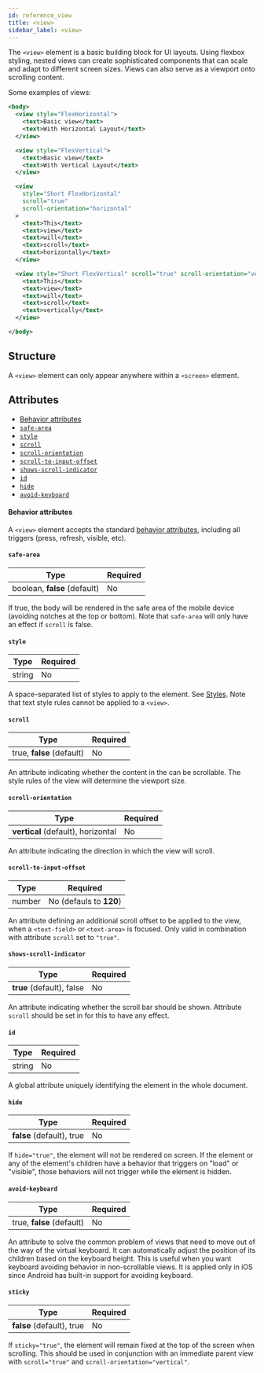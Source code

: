 ```yaml
---
id: reference_view
title: <view>
sidebar_label: <view>
---
```


The `<view>` element is a basic building block for UI layouts. Using flexbox styling, nested views can create sophisticated components that can scale and adapt to different screen sizes. Views can also serve as a viewport onto scrolling content.

Some examples of views:

```xml
<body>
  <view style="FlexHorizontal">
    <text>Basic view</text>
    <text>With Horizontal Layout</text>
  </view>

  <view style="FlexVertical">
    <text>Basic view</text>
    <text>With Vertical Layout</text>
  </view>

  <view
    style="Short FlexHorizontal"
    scroll="true"
    scroll-orientation="horizontal"
  >
    <text>This</text>
    <text>view</text>
    <text>will</text>
    <text>scroll</text>
    <text>horizontally</text>
  </view>

  <view style="Short FlexVertical" scroll="true" scroll-orientation="vertical">
    <text>This</text>
    <text>view</text>
    <text>will</text>
    <text>scroll</text>
    <text>vertically</text>
  </view>

</body>
```

## Structure

A `<view>` element can only appear anywhere within a `<screen>` element.

## Attributes

- [Behavior attributes](#behavior-attributes)
- [`safe-area`](#safe-area)
- [`style`](#style)
- [`scroll`](#scroll)
- [`scroll-orientation`](#scroll-orientation)
- [`scroll-to-input-offset`](#scroll-to-input-offset)
- [`shows-scroll-indicator`](#shows-scroll-indicator)
- [`id`](#id)
- [`hide`](#hide)
- [`avoid-keyboard`](#avoid-keyboard)

#### Behavior attributes

A `<view>` element accepts the standard [behavior attributes](/docs/reference_behavior_attributes), including all triggers (press, refresh, visible, etc).

#### `safe-area`

| Type                         | Required |
| ---------------------------- | -------- |
| boolean, **false** (default) | No       |

If true, the body will be rendered in the safe area of the mobile device (avoiding notches at the top or bottom). Note that `safe-area` will only have an effect if `scroll` is false.

#### `style`

| Type   | Required |
| ------ | -------- |
| string | No       |

A space-separated list of styles to apply to the element. See [Styles](/docs/reference_style). Note that text style rules cannot be applied to a `<view>`.

#### `scroll`

| Type                      | Required |
| ------------------------- | -------- |
| true, **false** (default) | No       |

An attribute indicating whether the content in the can be scrollable. The style rules of the view will determine the viewport size.

#### `scroll-orientation`

| Type                               | Required |
| ---------------------------------- | -------- |
| **vertical** (default), horizontal | No       |

An attribute indicating the direction in which the view will scroll.

#### `scroll-to-input-offset`

| Type   | Required                |
| ------ | ----------------------- |
| number | No (defauls to **120**) |

An attribute defining an additional scroll offset to be applied to the view, when a `<text-field>` or `<text-area>` is focused. Only valid in combination with attribute `scroll` set to `"true"`.

#### `shows-scroll-indicator`

| Type                      | Required |
| ------------------------- | -------- |
| **true** (default), false | No       |

An attribute indicating whether the scroll bar should be shown. Attribute `scroll` should be set in for this to have any effect.

#### `id`

| Type   | Required |
| ------ | -------- |
| string | No       |

A global attribute uniquely identifying the element in the whole document.

#### `hide`

| Type                      | Required |
| ------------------------- | -------- |
| **false** (default), true | No       |

If `hide="true"`, the element will not be rendered on screen. If the element or any of the element's children have a behavior that triggers on "load" or "visible", those behaviors will not trigger while the element is hidden.

#### `avoid-keyboard`

| Type                      | Required |
| ------------------------- | -------- |
| true, **false** (default) | No       |

An attribute to solve the common problem of views that need to move out of the way of the virtual keyboard. It can automatically adjust the position of its children based on the keyboard height. This is useful when you want keyboard avoiding behavior in non-scrollable views. It is applied only in iOS since Android has built-in support for avoiding keyboard.

#### `sticky`

| Type                      | Required |
| ------------------------- | -------- |
| **false** (default), true | No       |

If `sticky="true"`, the element will remain fixed at the top of the screen when scrolling. This should be used in conjunction with an immediate parent view with `scroll="true"` and `scroll-orientation="vertical"`.
